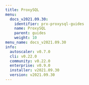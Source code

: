 ```yaml
---
title: ProxySQL
menu:
  docs_v2021.09.30:
    identifier: prx-proxysql-guides
    name: ProxySQL
    parent: guides
    weight: 10
menu_name: docs_v2021.09.30
info:
  autoscaler: v0.7.0
  cli: v0.22.0
  community: v0.22.0
  enterprise: v0.9.0
  installer: v2021.09.30
  version: v2021.09.30
---
```


